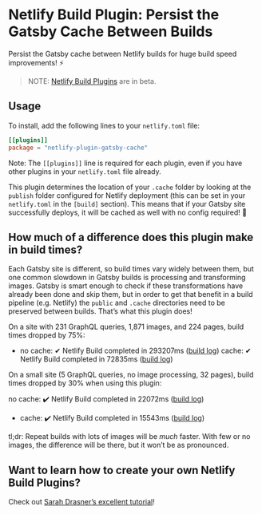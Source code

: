 # Netlify Build Plugin: Persist the Gatsby Cache Between Builds

Persist the Gatsby cache between Netlify builds for huge build speed improvements! ⚡️

> NOTE: [Netlify Build Plugins](https://docs.netlify.com/configure-builds/plugins/?utm_source=github&utm_medium=netlify-plugin-gatsby-cache-jl&utm_campaign=devex) are in beta.

## Usage

To install, add the following lines to your `netlify.toml` file:

```toml
[[plugins]]
package = "netlify-plugin-gatsby-cache"
```

Note: The `[[plugins]]` line is required for each plugin, even if you have other plugins in your `netlify.toml` file already.

This plugin determines the location of your `.cache` folder by looking at the `publish` folder configured for Netlify deployment (this can be set in your `netlify.toml` in the `[build]` section). This means that if your Gatsby site successfully deploys, it will be cached as well with no config required! 🎉

## How much of a difference does this plugin make in build times?

Each Gatsby site is different, so build times vary widely between them, but one common slowdown in Gatsby builds is processing and transforming images. Gatsby is smart enough to check if these transformations have already been done and skip them, but in order to get that benefit in a build pipeline (e.g. Netlify) the `public` and `.cache` directories need to be preserved between builds. That’s what this plugin does!

On a site with 231 GraphQL queries, 1,871 images, and 224 pages, build times dropped by 75%:

- no cache: ✔  Netlify Build completed in 293207ms ([build log](https://app.netlify.com/sites/lengstorf/deploys/5dceed27d58a580008daaccc))
cache: ✔  Netlify Build completed in 72835ms ([build log](https://app.netlify.com/sites/lengstorf/deploys/5dcef2463da4810008d48aaa))

On a small site (5 GraphQL queries, no image processing, 32 pages), build times dropped by 30% when using this plugin:

 no cache: :heavy_check_mark:  Netlify Build completed in 22072ms ([build log](https://app.netlify.com/sites/build-plugin-test/deploys/5dceed49e746a200091c76fe))
- cache: :heavy_check_mark:  Netlify Build completed in 15543ms ([build log](https://app.netlify.com/sites/build-plugin-test/deploys/5dceedbfad95d0000bcd46d1))

tl;dr: Repeat builds with lots of images will be _much_ faster. With few or no images, the difference will be there, but it won’t be as pronounced.

## Want to learn how to create your own Netlify Build Plugins?

Check out [Sarah Drasner’s excellent tutorial](https://www.netlify.com/blog/2019/10/16/creating-and-using-your-first-netlify-build-plugin/?utm_source=github&utm_medium=netlify-plugin-gatsby-cache-jl&utm_campaign=devex)!
